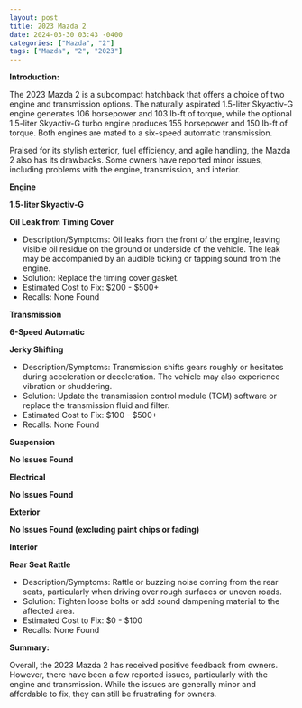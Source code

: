 ```yaml
---
layout: post
title: 2023 Mazda 2
date: 2024-03-30 03:43 -0400
categories: ["Mazda", "2"]
tags: ["Mazda", "2", "2023"]
---
```

**Introduction:**

The 2023 Mazda 2 is a subcompact hatchback that offers a choice of two engine and transmission options. The naturally aspirated 1.5-liter Skyactiv-G engine generates 106 horsepower and 103 lb-ft of torque, while the optional 1.5-liter Skyactiv-G turbo engine produces 155 horsepower and 150 lb-ft of torque. Both engines are mated to a six-speed automatic transmission.

Praised for its stylish exterior, fuel efficiency, and agile handling, the Mazda 2 also has its drawbacks. Some owners have reported minor issues, including problems with the engine, transmission, and interior.

**Engine**

**1.5-liter Skyactiv-G**

**Oil Leak from Timing Cover**

* Description/Symptoms: Oil leaks from the front of the engine, leaving visible oil residue on the ground or underside of the vehicle. The leak may be accompanied by an audible ticking or tapping sound from the engine.
* Solution: Replace the timing cover gasket.
* Estimated Cost to Fix: $200 - $500+
* Recalls: None Found

**Transmission**

**6-Speed Automatic**

**Jerky Shifting**

* Description/Symptoms: Transmission shifts gears roughly or hesitates during acceleration or deceleration. The vehicle may also experience vibration or shuddering.
* Solution: Update the transmission control module (TCM) software or replace the transmission fluid and filter.
* Estimated Cost to Fix: $100 - $500+
* Recalls: None Found

**Suspension**

**No Issues Found**

**Electrical**

**No Issues Found**

**Exterior**

**No Issues Found (excluding paint chips or fading)**

**Interior**

**Rear Seat Rattle**

* Description/Symptoms: Rattle or buzzing noise coming from the rear seats, particularly when driving over rough surfaces or uneven roads.
* Solution: Tighten loose bolts or add sound dampening material to the affected area.
* Estimated Cost to Fix: $0 - $100
* Recalls: None Found

**Summary:**

Overall, the 2023 Mazda 2 has received positive feedback from owners. However, there have been a few reported issues, particularly with the engine and transmission. While the issues are generally minor and affordable to fix, they can still be frustrating for owners.
